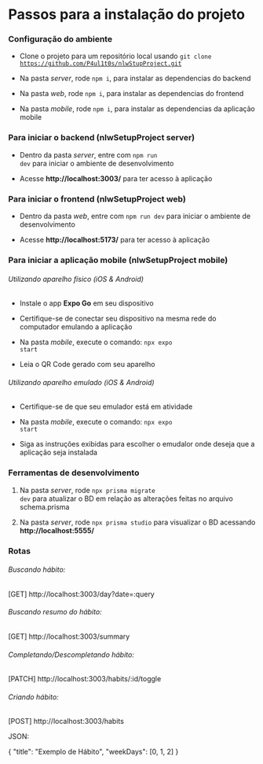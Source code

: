 # Passos para a instalação do projeto

### Configuração do ambiente

* Clone o projeto para um repositório local usando <code>git clone https://github.com/P4ul1t0s/nlwStupProject.git</code>

* Na pasta _server_, rode <code>npm i</code>, para instalar as dependencias do backend

* Na pasta _web_, rode <code>npm i</code>, para instalar as dependencias do frontend

* Na pasta _mobile_, rode <code>npm i</code>, para instalar as dependencias da aplicação mobile

### Para iniciar o backend (nlwSetupProject server)

* Dentro da pasta _server_, entre com <code>npm run dev</code> para iniciar o ambiente de desenvolvimento

* Acesse **http://localhost:3003/** para ter acesso à aplicação

### Para iniciar o frontend (nlwSetupProject web)

* Dentro da pasta _web_, entre com <code>npm run dev</code> para iniciar o ambiente de desenvolvimento

* Acesse **http://localhost:5173/** para ter acesso à aplicação

### Para iniciar a aplicação mobile (nlwSetupProject mobile)

###### Utilizando aparelho físico (iOS & Android)

* Instale o app **Expo Go** em seu dispositivo

* Certifique-se de conectar seu dispositivo na mesma rede do computador emulando a aplicação

* Na pasta _mobile_, execute o comando: <code>npx expo start</code>

* Leia o QR Code gerado com seu aparelho

###### Utilizando aparelho emulado (iOS & Android)

* Certifique-se de que seu emulador está em atividade

* Na pasta _mobile_, execute o comando: <code>npx expo start</code>

* Siga as instruções exibidas para escolher o emudalor onde deseja que a aplicação seja instalada

### Ferramentas de desenvolvimento

1. Na pasta _server_, rode <code>npx prisma migrate dev</code> para atualizar o BD em relação as alterações feitas no arquivo schema.prisma

2. Na pasta _server_, rode <code>npx prisma studio</code> para visualizar o BD acessando **http://localhost:5555/**

### Rotas
###### Buscando hábito:

[GET] http://localhost:3003/day?date=:query

###### Buscando resumo do hábito:

[GET] http://localhost:3003/summary

###### Completando/Descompletando hábito:

[PATCH] http://localhost:3003/habits/:id/toggle

###### Criando hábito:

[POST] http://localhost:3003/habits

JSON: 

{
	"title": "Exemplo de Hábito",
	"weekDays": [0, 1, 2]
}